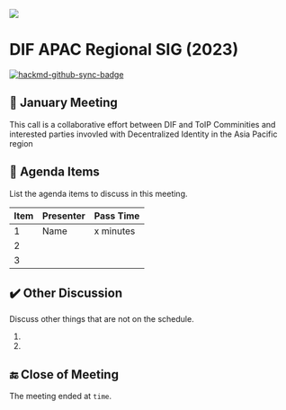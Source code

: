 ![](https://i.imgur.com/KKoEBBx.png) 
# DIF APAC Regional SIG (2023)

[![hackmd-github-sync-badge](https://hackmd.io/udPQuNxUT--56dCdRUthIQ/badge)](https://hackmd.io/udPQuNxUT--56dCdRUthIQ)

## :triangular_flag_on_post: January Meeting

This call is a collaborative effort between DIF and ToIP Comminities and interested parties invovled with Decentralized Identity in the Asia Pacific region   

## 💬 Agenda Items

List the agenda items to discuss in this meeting.

| **Item** 	| **Presenter** 	| **Pass Time** |
|----------	|-----------------	|--------------	|
| 1        	| Name            	| x minutes   	|
| 2        	|                 	|              	|
| 3        	|                 	|              	|


## :heavy_check_mark: Other Discussion

Discuss other things that are not on the schedule.

1. 
2. 


## :end: Close of Meeting

The meeting ended at `time`.
